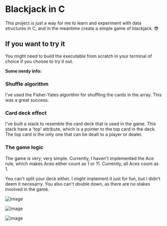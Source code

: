 # Blackjack in C

This project is just a way for me to learn and experiment with data structures in C, and in the meantime create a simple game of blackjack. 😎

## If you want to try it
You might need to build the executable from scratch in your terminal of choice if you choose to try it out.

**Some nerdy info:**
### Shuffle algorithm
I've used the Fisher-Yates algorithm for shuffling the cards in the array. This was a great success.

### Card deck effect
I've built a stack to resemble the card deck that is used in the game. This stack have a 'top' attribute, which is a pointer to the top card in the deck. The top card is the only one that can be dealt to a player or dealer.

### The game logic
The game is very, very simple. Currently, I haven't implemented the Ace rule, which makes Aces either count as 1 or 11. Currently, all Aces count as 1.

You can't split your deck either. I might implement it just for fun, but I didn't deem it necesarry. You also can't double down, as there are no stakes involved in the game.

![image](https://github.com/user-attachments/assets/3682a3ed-aba2-4346-b630-750b8067ad5a)

![image](https://github.com/user-attachments/assets/e2fe315f-ad5f-4b84-983b-d0b6c794255d)

![image](https://github.com/user-attachments/assets/8813ca29-1556-45eb-9fb8-ab98a4814609)

